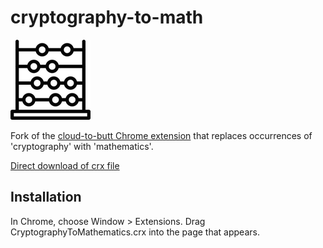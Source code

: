 cryptography-to-math
=============

![](Source/abacus-128.png)

Fork of the [cloud-to-butt Chrome extension](https://github.com/panicsteve/cloud-to-butt) that replaces occurrences of 'cryptography' with 'mathematics'.

[Direct download of crx file](https://github.com/gabrielg/cryptography-to-mathematics/blob/master/CryptographyToMathematics.crx?raw=true)

Installation
------------

In Chrome, choose Window > Extensions.  Drag CryptographyToMathematics.crx into the page that appears.
